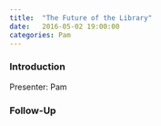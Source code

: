 ```yaml
---
title:  "The Future of the Library"
date:   2016-05-02 19:00:00
categories: Pam
---
```


### Introduction

Presenter: Pam

### Follow-Up

